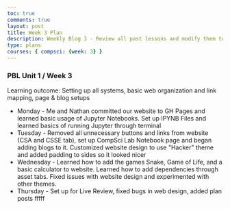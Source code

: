 ```yaml
---
toc: true
comments: true
layout: post
title: Week 3 Plan
description: Weekly Blog 3 - Review all past lessons and modify them to complete "Hacks", learn Linux & Python Interaction
type: plans
courses: { compsci: {week: 3} }
---
```


<link rel = "stylesheet" href="index.css">


### PBL Unit 1 / Week 3
Learning outcome: Setting up all systems, basic web organization and link mapping, page & blog setups
- Monday - Me and Nathan committed our website to GH Pages and learned basic usage of Jupyter Notebooks. Set up IPYNB Files and learned basics of running Jupyter through terminal
- Tuesday - Removed all unnecessary buttons and links from website (CSA and CSSE tab), set up CompSci Lab Notebook page and began adding blogs to it. Customized website design to use "Hacker" theme and added padding to sides so it looked nicer
- Wednesday - Learned how to add the games Snake, Game of Life, and a basic calculator to website. Learned how to add dependencies through asset tabs. Fixed issues with website design and experimented with other themes.
- Thursday - Set up for Live Review, fixed bugs in web design, added plan posts
fffff

